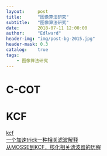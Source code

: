 ```yaml
---
layout:     post
title:      "图像算法研究"
subtitle:   "图像算法研究"
date:       2018-07-11 12:00:00
author:     "Edlward"
header-img: "img/post-bg-2015.jpg"
header-mask: 0.3
catalog:    true
tags:
    - 图像算法研究
---
```



# C-COT

# KCF
[kcf](http://www.p-chao.com/2017-01-19/%E5%9B%BE%E5%83%8F%E8%B7%9F%E8%B8%AA%EF%BC%88%E5%9B%9B%EF%BC%89kcf%E7%AE%97%E6%B3%95/)   
[一个加速trick一种相关滤波解释](https://zhuanlan.zhihu.com/p/27914504)  
[从MOSSE到KCF，核化相关滤波器的历程](https://blog.csdn.net/yao1131/article/details/77700407?locationNum=10&fps=1)
